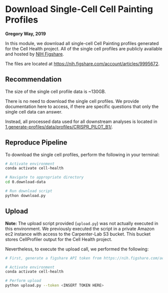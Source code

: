 # Download Single-Cell Cell Painting Profiles

**Gregory Way, 2019**

In this module, we download all single-cell Cell Painting profiles generated for the Cell Health project.
All of the single cell profiles are publicly available and hosted by [NIH Figshare](https://nih.figshare.com/).

The files are located at https://nih.figshare.com/account/articles/9995672.

## Recommendation

The size of the single cell profile data is ~130GB.

There is no need to download the single cell profiles.
We provide documentation here to access, if there are specific questions that only the single cell data can answer.

Instead, all processed data used for all downstream analyses is located in [1.generate-profiles/data/profiles/CRISPR_PILOT_B1/](https://github.com/broadinstitute/cell-health/tree/master/1.generate-profiles/data/profiles/CRISPR_PILOT_B1).

## Reproduce Pipeline

To download the single cell profiles, perform the following in your terminal:

```bash
# Activate environment
conda activate cell-health

# Navigate to appropriate directory
cd 0.download-data

# Run download script
python download.py
```

## Upload

**Note:** The upload script provided (`upload.py`) was not actually executed in this environment.
We previously executed the script in a private Amazon ec2 instance with access to the Carpenter-Lab S3 bucket.
This bucket stores CellProfiler output for the Cell Health project.

Nevertheless, to execute the upload call, we performed the following:

```bash
# First, generate a figshare API token from https://nih.figshare.com/account/applications

# Activate environment
conda activate cell-health

# Perform upload
python upload.py --token <INSERT TOKEN HERE>
```
